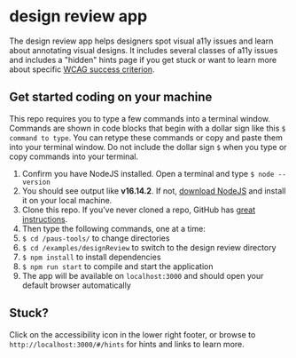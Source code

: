 # design review app
The design review app helps designers spot visual a11y issues and learn about annotating visual designs. It includes several classes of a11y issues and includes a "hidden" hints page if you get stuck or want to learn more about specific [WCAG success criterion]([url](https://www.w3.org/TR/WCAG21/)).

## Get started coding on your machine
This repo requires you to type a few commands into a terminal window. Commands are shown in code blocks that begin with a dollar sign like this `$ command to type`. You can retype these commands or copy and paste them into your terminal window. Do not include the dollar sign ` $ ` when you type or copy commands into your terminal.

1. Confirm you have NodeJS installed. Open a terminal and type `$ node --version`
1. You should see output like **v16.14.2**. If not, [download NodeJS](https://nodejs.org/en/download/) and install it on your local machine.
1. Clone this repo. If you&rsquo;ve never cloned a repo, GitHub has [great instructions](https://docs.github.com/en/repositories/creating-and-managing-repositories/cloning-a-repository).
1. Then type the following commands, one at a time:
1. `$ cd /paus-tools/` to change directories
1. `$ cd /examples/designReview` to switch to the design review directory
1. `$ npm install` to install dependencies
4. `$ npm run start` to compile and start the application
5. The app will be available on `localhost:3000` and should open your default browser automatically

## Stuck?
Click on the accessibility icon in the lower right footer, or browse to `http://localhost:3000/#/hints` for hints and links to learn more.
